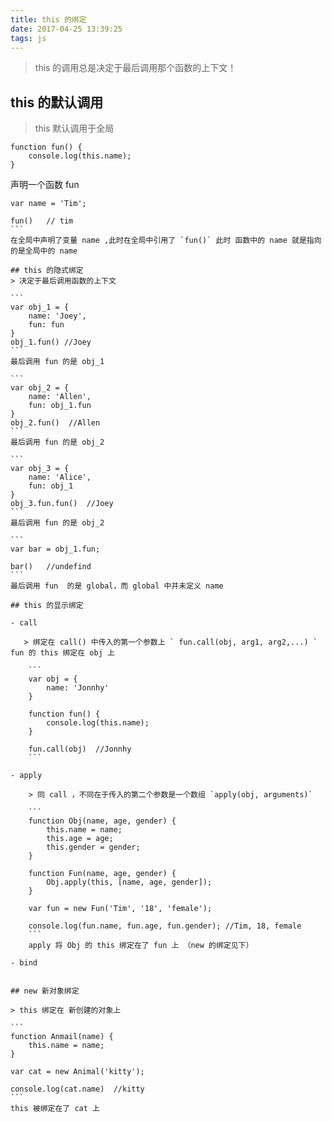 ```yaml
---
title: this 的绑定
date: 2017-04-25 13:39:25
tags: js
---
```


> this 的调用总是决定于最后调用那个函数的上下文！
<!--more-->

## this 的默认调用
> this 默认调用于全局

```
function fun() {
    console.log(this.name);
}
````
声明一个函数 fun

````
var name = 'Tim';

fun()   // tim
```
在全局中声明了变量 name ,此时在全局中引用了 `fun()` 此时 函数中的 name 就是指向的是全局中的 name

## this 的隐式绑定
> 决定于最后调用函数的上下文

```
var obj_1 = {
    name: 'Joey',
    fun: fun
}
obj_1.fun() //Joey
```
最后调用 fun 的是 obj_1

```
var obj_2 = {
    name: 'Allen',
    fun: obj_1.fun
}
obj_2.fun()  //Allen
```
最后调用 fun 的是 obj_2

```
var obj_3 = {
    name: 'Alice',
    fun: obj_1
}
obj_3.fun.fun()  //Joey
```
最后调用 fun 的是 obj_2

```
var bar = obj_1.fun;

bar()   //undefind
```
最后调用 fun  的是 global，而 global 中并未定义 name

## this 的显示绑定

- call

   > 绑定在 call() 中传入的第一个参数上 ` fun.call(obj, arg1, arg2,...) ` fun 的 this 绑定在 obj 上 

    ```
    var obj = {
        name: 'Jonnhy'
    }

    function fun() {
        console.log(this.name);
    }

    fun.call(obj)  //Jonnhy
    ```

- apply

    > 同 call ，不同在于传入的第二个参数是一个数组 `apply(obj, arguments)`
   
    ```
    function Obj(name, age, gender) {
        this.name = name;
        this.age = age;
        this.gender = gender;
    }

    function Fun(name, age, gender) {
        Obj.apply(this, [name, age, gender]); 
    }

    var fun = new Fun('Tim', '18', 'female');

    console.log(fun.name, fun.age, fun.gender); //Tim, 18, female
    ```
    apply 将 Obj 的 this 绑定在了 fun 上 （new 的绑定见下）

- bind


## new 新对象绑定

> this 绑定在 新创建的对象上

```
function Anmail(name) {
    this.name = name;
}

var cat = new Animal('kitty');

console.log(cat.name)  //kitty 
```
this 被绑定在了 cat 上